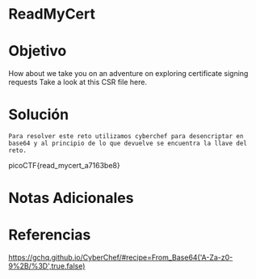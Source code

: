 # ReadMyCert

# Objetivo
How about we take you on an adventure on exploring certificate signing requests Take a look at this CSR file here.
# Solución
```
Para resolver este reto utilizamos cyberchef para desencriptar en base64 y al principio de lo que devuelve se encuentra la llave del reto.
```

picoCTF{read_mycert_a7163be8}
# Notas Adicionales

# Referencias
https://gchq.github.io/CyberChef/#recipe=From_Base64('A-Za-z0-9%2B/%3D',true,false)